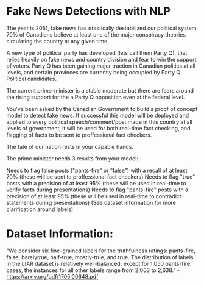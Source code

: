 # Fake News Detections with NLP

The year is 2051, fake news has drastically destabilized our political system. 70% of Canadians believe at least one of the major conspiracy theories circulating the country at any given time.

A new type of political party has developed (lets call them Party Q), that relies heavily on fake news and country division and fear to win the support of voters. Party Q has been gaining major traction in Canadian politics at all levels, and certain provinces are currently being occupied by Party Q Political candidates.

The current prime-minister is a stable moderate but there are fears around the rising support for the a Party Q opposition even at the federal level.

You've been asked by the Canadian Government to build a proof of concept model to detect fake news. If successful this model will be deployed and applied to every political speech/comment/post made in this country at all levels of government, it will be used for both real-time fact checking, and flagging of facts to be sent to proffessional fact checkers.

The fate of our nation rests in your capable hands.

The prime minister needs 3 results from your model:

Needs to flag false posts ("pants-fire" or "false") with a recall of at least 70% (these will be sent to proffessional fact checkers)
Needs to flag "true" posts with a precision of at least 95% (these will be used in real-time to verify facts during presentations)
Needs to flag "pants-fire" posts with a precision of at least 95% (these will be used in real-time to contradict statements during presentations) (See dataset information for more clarification around labels)


# Dataset Information:
"We consider six fine-grained labels for the truthfulness ratings: pants-fire, false, barelytrue, half-true, mostly-true, and true. The distribution of labels in the LIAR dataset is relatively well-balanced: except for 1,050 pants-fire cases, the instances for all other labels range from 2,063 to 2,638." - https://arxiv.org/pdf/1705.00648.pdf
